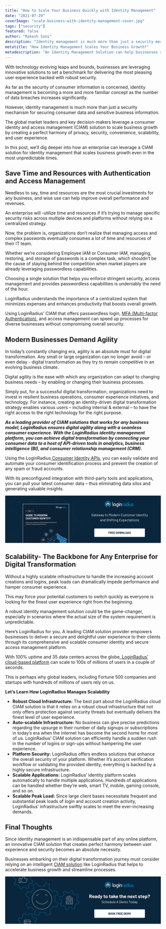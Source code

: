 ```yaml
---
title: "How to Scale Your Business Quickly with Identity Management"
date: "2021-07-29"
coverImage: "scale-business-with-identity-management-cover.jpg"
tags: ["security"]
featured: false
author: "Rakesh Soni"
description: "Identity management is much more than just a security mechanism for securing consumer data and sensitive business information; it helps businesses accelerate growth. Learn how a CIAM solution can help businesses securely manage consumer identities and build trust that fosters growth."
metatitle: "How Identity Management Scales Your Business Growth?"
metadescription: "An Identity Management Solution can help businesses scale business growth with adequate security. Read on to know more about a CIAM and its capabilities."
---
```


With technology evolving leaps and bounds, businesses are leveraging innovative solutions to set a benchmark for delivering the most pleasing user experience backed with robust security. 

As far as the security of consumer information is concerned, identity management is becoming a more and more familiar concept as the number of data breaches increases significantly. 

However, identity management is much more than just a security mechanism for securing consumer data and sensitive business information. 

The global market leaders and key decision-makers leverage a consumer identity and access management (CIAM) solution to scale business growth by creating a perfect harmony of privacy, security, convenience, scalability, and user experience. 

In this post, we’ll dig deeper into how an enterprise can leverage a CIAM solution for identity management that scales business growth even in the most unpredictable times. 


## Save Time and Resources with Authentication and Access Management 

Needless to say, time and resources are the most crucial investments for any business, and wise use can help improve overall performance and revenues. 

An enterprise will -utilize time and resources if it’s trying to manage specific security risks across multiple devices and platforms without relying on a centralized strategy. 

Now, the problem is, organizations don’t realize that managing access and complex passwords eventually consumes a lot of time and resources of their IT team.

Whether we’re considering Employee IAM or Consumer IAM, managing, restoring, and storage of passwords is a complex task, which shouldn’t be the cause of staying behind the competition when market players are already leveraging passwordless capabilities. 

Choosing a single solution that helps you enforce stringent security, access management and provides passwordless capabilities is undeniably the need of the hour. 

LoginRadius understands the importance of a centralized system that minimizes expenses and enhances productivity that boosts overall growth. 

Using LoginRadius’ CIAM that offers passwordless login, [MFA (Multi-factor Authentication)](https://www.loginradius.com/multi-factor-authentication/), and access management can speed up processes for diverse businesses without compromising overall security. 


## Modern Businesses Demand Agility 

In today’s constantly changing era, agility is an absolute must for digital transformation. Any small or large organization can no longer avoid – or even delay - digital transformation as they try to remain competitive in an evolving business climate.

Digital agility is the ease with which any organization can adapt to changing business needs – by enabling or changing their business processes.

Simply put, for a successful digital transformation, organizations need to invest in resilient business operations, consumer experience initiatives, and technology. For instance, creating an identity-driven digital transformation strategy enables various users – including internal & external – to have the right access to the right technology for the right purpose.

***As a leading provider of CIAM solutions that works for any business model, LoginRadius ensures digital agility along with a seamless consumer experience. With the LoginRadius identity management platform, you can achieve digital transformation by connecting your consumer data to a host of API-driven tools in analytics, business intelligence (BI), and consumer relationship management (CRM).***

Using the LoginRadius[ Consumer Identity APIs](https://www.loginradius.com/identity-api/), you can easily validate and automate your consumer identification process and prevent the creation of any spam or fraud accounts.

With its preconfigured integration with third-party tools and applications, you can pull your latest consumer data – thus eliminating data silos and generating valuable insights.

[![eb-customer-identity](eb-customer-identity.png)](https://www.loginradius.com/resource/guide-to-modern-customer-identity/)


## Scalability- The Backbone for Any Enterprise for Digital Transformation

Without a highly scalable infrastructure to handle the increasing account creations and logins, peak loads can dramatically impede performance and hamper consumer experience.

This may force your potential customers to switch quickly as everyone is looking for the finest user experience right from the beginning. 

A robust identity management solution could be the game-changer, especially in scenarios where the actual size of the system requirement is unpredictable. 

Here’s LoginRadius for you. A leading CIAM solution provider empowers businesses to deliver a secure and delightful user experience to their clients through its comprehensive and scalable consumer identity and secure access management platform.

With 100% uptime and 35 data centers across the globe,[ LoginRadius’ cloud-based platform](https://www.loginradius.com/blog/async/effective-cloud-management-platform/) can scale to 100s of millions of users in a couple of seconds.

This is perhaps why global leaders, including Fortune 500 companies and startups with hundreds of millions of users rely on us.

**Let’s Learn How LoginRadius Manages Scalability**



* **Robust Cloud Infrastructure:** The best part about the LoginRadius cloud CIAM solution is that it relies on a robust cloud infrastructure that not only offers protection against security threats but eventually delivers the finest level of user experience. 
* **Auto-scalable Infrastructure:** No business can give precise predictions regarding the upsurge in their number of daily signups or subscriptions in today’s era when the internet has become the second home for most of us. LoginRadius’ CIAM solution can efficiently handle a sudden rush in the number of logins or sign-ups without hampering the user experience.
* **Platform Security:** LoginRadius offers endless solutions that enhance the overall security of your platform. Whether it’s account verification workflow or validating the provided identity, everything is backed by a highly secure infrastructure.
* **Scalable Applications:** LoginRadius’ identity platform scales automatically to handle multiple applications. Hundreds of applications can be handled whether they’re web, smart TV, mobile, gaming console, and so on.
* **Scalable Peak Load:** Since large client bases necessitate frequent and substantial peak loads of login and account creation activity, LoginRadius’ infrastructure swiftly scales to meet the ever-increasing demands.

## **Final Thoughts**

Since identity management is an indispensable part of any online platform, an innovative CIAM solution that creates perfect harmony between user experience and security becomes an absolute necessity. 

Businesses embarking on their digital transformation journey must consider relying on an intelligent [CIAM solution](https://www.loginradius.com/) like LoginRadius that helps to accelerate business growth and streamline processes. 



[![LoginRadius Book a Demo](../../assets/book-a-demo-loginradius.png)](https://www.loginradius.com/book-a-demo/)
